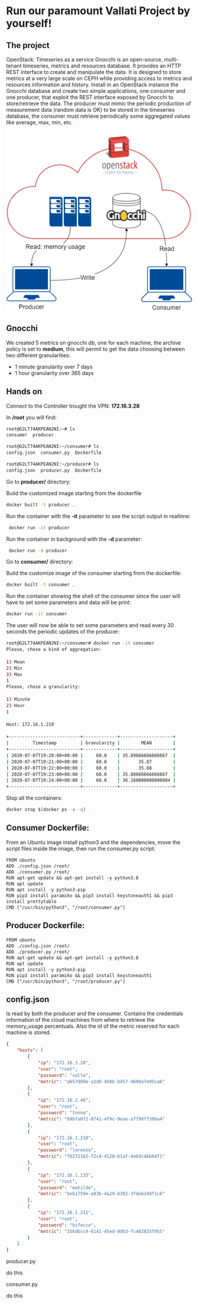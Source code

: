 # Run our paramount Vallati Project by yourself!

## The project
OpenStack: Timeseries as a service
Gnocchi is an open-source, multi-tenant timeseries, metrics and resources database. It provides an HTTP REST interface to create and manipulate the data. It is designed to store metrics at a very large scale on CEPH while providing access to metrics and resources information and history.
Install in an OpenStack instance the Gnocchi database and create two simple applications, one consumer and one producer, that exploit the REST interface exposed by Gnocchi to store/retrieve the data. The producer must mimic the periodic production of measurement data (random data is OK) to be stored in the timeseries database, the consumer must retrieve periodically some aggregated values like average, max, min, etc.

![img](Gnocchi_architecture.png)

## Gnocchi

We created 5 metrics on gnocchi db, one for each machine,
the archive policy is set to **medium**, this will permit to get the data choosing between two different granularities:

- 1 minute granularity over 7 days
- 1 hour granularity over 365 days

## Hands on

Connect to the Controller trought the VPN: **172.16.3.28**

In **/root** you will find:

```sh
root@G2LT74AKPEAN2NI:~# ls
consumer  producer 
```

```sh
root@G2LT74AKPEAN2NI:~/consumer# ls
config.json  consumer.py  Dockerfile
```

```sh
root@G2LT74AKPEAN2NI:~/producer# ls
config.json  producer.py  Dockerfile
```

Go to **producer/** directory:

Build the customized image starting from the dockerfile
```sh
docker built -t producer .
```

Run the container with the **-it** parameter to see the script output in realtime:
```sh
 docker run -it producer
```
    
Run the container in background with the **-d** parameter:
```sh
 docker run -d producer
```

Go to **consumer/** directory:

Build the customize image of the consumer starting from the dockerfile:

```sh
docker built -t consumer .
```

Run the container showing the shell of the consumer since the user will have to set some parameters and data will be print:

```sh
docker run -it consumer
```


The user will now be able to set some parameters and read every 30 seconds the periodic updates of the producer:

```sh
root@G2LT74AKPEAN2NI:~/consumer# docker run -it consumer
Please, chose a kind of aggregation:

1) Mean
2) Min
3) Max
1
Please, chose a granularity:

1) Minute
2) Hour
1

Host: 172.16.1.210

+---------------------------+-------------+--------------------+
|         Timestamp         | Granularity |        MEAN        |
+---------------------------+-------------+--------------------+
| 2020-07-07T19:20:00+00:00 |     60.0    | 35.89666666666667  |
| 2020-07-07T19:21:00+00:00 |     60.0    |       35.87        |
| 2020-07-07T19:22:00+00:00 |     60.0    |       35.88        |
| 2020-07-07T19:23:00+00:00 |     60.0    | 35.88666666666667  |
| 2020-07-07T19:24:00+00:00 |     60.0    | 36.160000000000004 |
+---------------------------+-------------+--------------------+

```


Stop all the containers:
```sh
docker stop $(docker ps -a -q)
```
## Consumer Dockerfile:

From an Ubuntu image install python3 and the dependencies, move the script files inside the image, then run the consumer.py script:

```
FROM ubuntu
ADD ./config.json /root/
ADD ./consumer.py /root/
RUN apt-get update && apt-get install -y python3.8
RUN apt update
RUN apt install -y python3-pip
RUN pip3 install paramiko && pip3 install keystoneauth1 && pip3 install prettytable
CMD ["/usr/bin/python3", "/root/consumer.py"]
```
## Producer Dockerfile:

```
FROM ubuntu
ADD ./config.json /root/
ADD ./producer.py /root/
RUN apt-get update && apt-get install -y python3.8
RUN apt update
RUN apt install -y python3-pip
RUN pip3 install paramiko && pip3 install keystoneauth1
CMD ["/usr/bin/python3", "/root/producer.py"]

```

## config.json 
Is read by both the producer and the consumer.
Contains the credentials information of the cloud machines from where to retrieve the memory_usage percentuals.
Also the id of the metric reserved for each machine is stored.

```json
{
    "hosts": [
        {
            "ip": "172.16.3.28",
            "user": "root",
            "password": "valle",
            "metric": "a657d89e-a2d0-458b-b457-d600a7e95ca6"
        },
        {
            "ip": "172.16.2.46",
            "user": "root",
            "password": "tonno",
            "metric": "b9bfa0f2-8f41-4f9c-9eae-af798ff30ba4"
        },
        {
            "ip": "172.16.1.210",
            "user": "root",
            "password": "lorenzo",
            "metric": "f0272162-f2c4-4128-b1af-4e6dc46b64f1"
        },
        {
            "ip": "172.16.1.133",
            "user": "root",
            "password": "matilde",
            "metric": "beb1759e-a83b-4a29-b392-3fde6349f1c6"
        },
        {
            "ip": "172.16.1.211",
            "user": "root",
            "password": "bifecco",
            "metric": "156dbcc4-6141-45ed-9db3-fc482833f955"
        }
    ]
}
```

producer.py

do this

consumer.py

do this